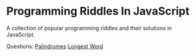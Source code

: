 # Programming Riddles In JavaScript

A collection of popular programming riddles and their solutions in JavaScript.

Questions:
[Palindromes](palindromes)
[Longest Word](longest&#32;word)

